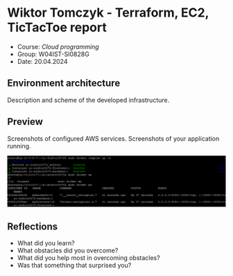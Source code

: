 # Wiktor Tomczyk - Terraform, EC2, TicTacToe report

- Course: *Cloud programming*
- Group: W04IST-SI0828G
- Date: 20.04.2024

## Environment architecture

Description and scheme of the developed infrastructure.

## Preview

Screenshots of configured AWS services. Screenshots of your application running.

![Docker compose](screeny1/compose.png)


## Reflections

- What did you learn?
- What obstacles did you overcome?
- What did you help most in overcoming obstacles?
- Was that something that surprised you?
